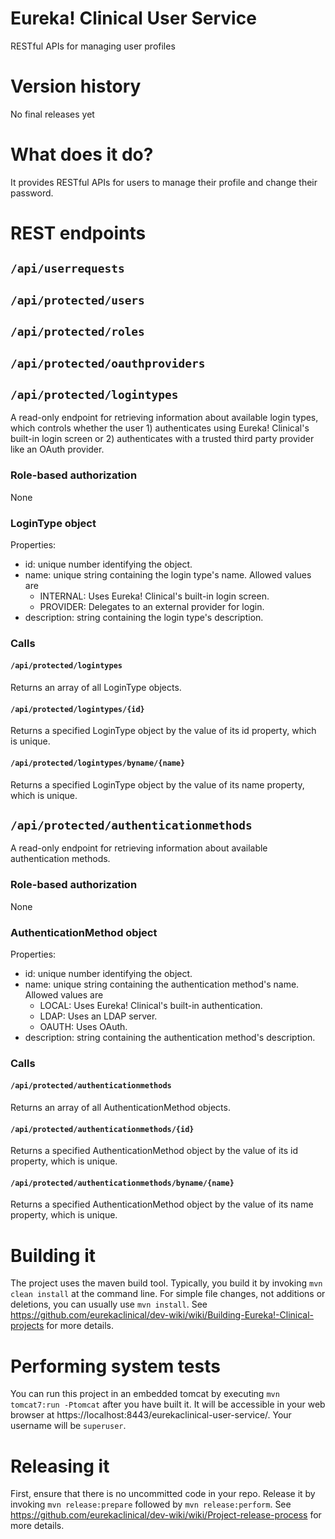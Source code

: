 # Eureka! Clinical User Service
RESTful APIs for managing user profiles

# Version history
No final releases yet

# What does it do?
It provides RESTful APIs for users to manage their profile and change their password.

# REST endpoints
## `/api/userrequests`

## `/api/protected/users`

## `/api/protected/roles`

## `/api/protected/oauthproviders`

## `/api/protected/logintypes`
A read-only endpoint for retrieving information about available login types, which controls whether the user 1) authenticates using Eureka! Clinical's built-in login screen or 2) authenticates with a trusted third party provider like an OAuth provider.

### Role-based authorization
None

### LoginType object
Properties:
* id: unique number identifying the object.
* name: unique string containing the login type's name. Allowed values are
  * INTERNAL: Uses Eureka! Clinical's built-in login screen.
  * PROVIDER: Delegates to an external provider for login.
* description: string containing the login type's description.

### Calls
#### `/api/protected/logintypes`
Returns an array of all LoginType objects.

#### `/api/protected/logintypes/{id}`
Returns a specified LoginType object by the value of its id property, which is unique.

#### `/api/protected/logintypes/byname/{name}`
Returns a specified LoginType object by the value of its name property, which is unique.

## `/api/protected/authenticationmethods`
A read-only endpoint for retrieving information about available authentication methods.

### Role-based authorization
None

### AuthenticationMethod object
Properties:
* id: unique number identifying the object.
* name: unique string containing the authentication method's name. Allowed values are
  * LOCAL: Uses Eureka! Clinical's built-in authentication.
  * LDAP: Uses an LDAP server.
  * OAUTH: Uses OAuth.
* description: string containing the authentication method's description.

### Calls
#### `/api/protected/authenticationmethods`
Returns an array of all AuthenticationMethod objects.

#### `/api/protected/authenticationmethods/{id}`
Returns a specified AuthenticationMethod object by the value of its id property, which is unique.

#### `/api/protected/authenticationmethods/byname/{name}`
Returns a specified AuthenticationMethod object by the value of its name property, which is unique.

# Building it
The project uses the maven build tool. Typically, you build it by invoking `mvn clean install` at the command line. For simple file changes, not additions or deletions, you can usually use `mvn install`. See https://github.com/eurekaclinical/dev-wiki/wiki/Building-Eureka!-Clinical-projects for more details.

# Performing system tests
You can run this project in an embedded tomcat by executing `mvn tomcat7:run -Ptomcat` after you have built it. It will be accessible in your web browser at https://localhost:8443/eurekaclinical-user-service/. Your username will be `superuser`.

# Releasing it
First, ensure that there is no uncommitted code in your repo. Release it by invoking `mvn release:prepare` followed by `mvn release:perform`. See https://github.com/eurekaclinical/dev-wiki/wiki/Project-release-process for more details.
